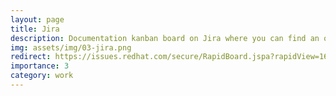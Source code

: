 ```yaml
---
layout: page
title: Jira
description: Documentation kanban board on Jira where you can find an overview of documentation issues.
img: assets/img/03-jira.png
redirect: https://issues.redhat.com/secure/RapidBoard.jspa?rapidView=16781&projectKey=ACM
importance: 3
category: work
---
```

